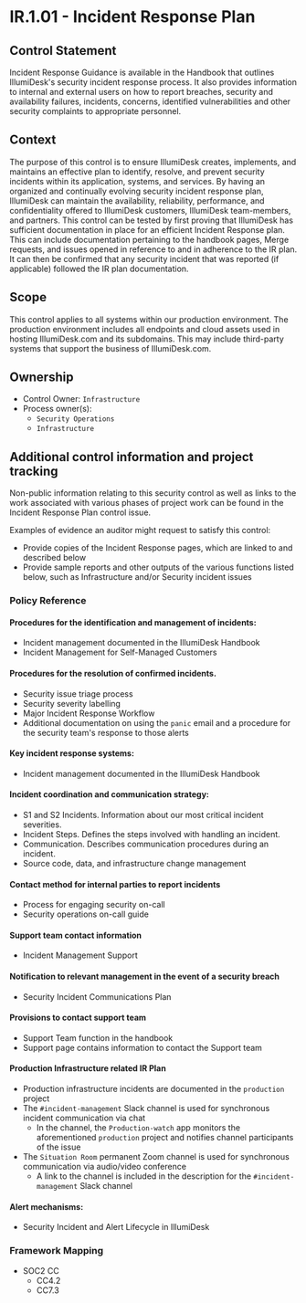 # IR.1.01 - Incident Response Plan

## Control Statement

Incident Response Guidance is available in the Handbook that outlines IllumiDesk's security incident response process. It also provides information to internal and external users on how to report breaches, security and availability failures, incidents, concerns, identified vulnerabilities and other security complaints to appropriate personnel.

## Context

The purpose of this control is to ensure IllumiDesk creates, implements, and maintains an effective plan to identify, resolve, and prevent security incidents within its application, systems, and services. By having an organized and continually evolving security incident response plan, IllumiDesk can maintain the availability, reliability, performance, and confidentiality offered to IllumiDesk customers, IllumiDesk team-members, and partners. This control can be tested by first proving that IllumiDesk has sufficient documentation in place for an efficient Incident Response plan. This can include documentation pertaining to the handbook pages, Merge requests, and issues opened in reference to and in adherence to the IR plan. It can then be confirmed that any security incident that was reported \(if applicable\) followed the IR plan documentation.

## Scope

This control applies to all systems within our production environment. The production environment includes all endpoints and cloud assets used in hosting IllumiDesk.com and its subdomains. This may include third-party systems that support the business of IllumiDesk.com.

##  Ownership

* Control Owner: `Infrastructure`
* Process owner\(s\):
  * `Security Operations`
  * `Infrastructure`

## Additional control information and project tracking

Non-public information relating to this security control as well as links to the work associated with various phases of project work can be found in the Incident Response Plan control issue.

Examples of evidence an auditor might request to satisfy this control:

* Provide copies of the Incident Response pages, which are linked to and described below
* Provide sample reports and other outputs of the various functions listed below, such as Infrastructure and/or Security incident issues

### Policy Reference

#### Procedures for the identification and management of incidents:

* Incident management documented in the IllumiDesk Handbook
* Incident Management for Self-Managed Customers

#### Procedures for the resolution of confirmed incidents.

* Security issue triage process
* Security severity labelling
* Major Incident Response Workflow
* Additional documentation on using the `panic` email and a procedure for the security team's response to those alerts

#### Key incident response systems:

* Incident management documented in the IllumiDesk Handbook

#### Incident coordination and communication strategy:

* S1 and S2 Incidents. Information about our most critical incident severities.
* Incident Steps. Defines the steps involved with handling an incident.
* Communication. Describes communication procedures during an incident.
* Source code, data, and infrastructure change management

#### Contact method for internal parties to report incidents

* Process for engaging security on-call
* Security operations on-call guide

#### Support team contact information

* Incident Management Support

#### Notification to relevant management in the event of a security breach

* Security Incident Communications Plan

#### Provisions to contact support team

* Support Team function in the handbook
* Support page contains information to contact the Support team

#### Production Infrastructure related IR Plan

* Production infrastructure incidents are documented in the `production` project
* The `#incident-management` Slack channel is used for synchronous incident communication via chat
  * In the channel, the `Production-watch` app monitors the aforementioned `production` project and notifies channel participants of the issue
* The `Situation Room` permanent Zoom channel is used for synchronous communication via audio/video conference
  * A link to the channel is included in the description for the `#incident-management` Slack channel

#### Alert mechanisms:

* Security Incident and Alert Lifecycle in IllumiDesk 

###  Framework Mapping

* SOC2 CC
  * CC4.2
  * CC7.3


